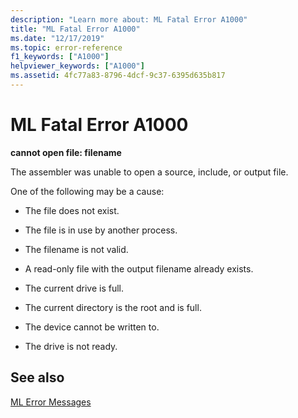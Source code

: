 ```yaml
---
description: "Learn more about: ML Fatal Error A1000"
title: "ML Fatal Error A1000"
ms.date: "12/17/2019"
ms.topic: error-reference
f1_keywords: ["A1000"]
helpviewer_keywords: ["A1000"]
ms.assetid: 4fc77a83-8796-4dcf-9c37-6395d635b817
---
```

# ML Fatal Error A1000

**cannot open file: filename**

The assembler was unable to open a source, include, or output file.

One of the following may be a cause:

- The file does not exist.

- The file is in use by another process.

- The filename is not valid.

- A read-only file with the output filename already exists.

- The current drive is full.

- The current directory is the root and is full.

- The device cannot be written to.

- The drive is not ready.

## See also

[ML Error Messages](ml-error-messages.md)

